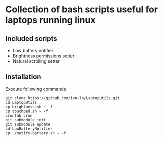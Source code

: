 # Collection of bash scripts useful for laptops running linux

## Included scripts
- Low battery notifier
- Brightness permissions setter
- Natural scrolling setter

## Installation
Execute following commands
```
git clone https://github.com/ivn-ln/LaptopUtils.git
cd LaptopUtils
cp brightness.sh ~ -f
cp touchpad.sh ~ -f
crontab cron
git submodule init
git submodule update
cd LowBatteryNotifier
cp ./notify-battery.sh ~ -f
```

